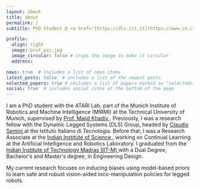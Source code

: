 ```yaml
---
layout: about
title: about
permalink: /
subtitle: PhD Student @ <a href='[https://dls.iit.it](https://www.ce.cit.tum.de/en/aipd/home/)'>Applied and Theoretical Aspects of Robot Intelligence (ATARI) Lab</a>. Technical University of Munich. 

profile:
  align: right
  image: prof_pic.jpg
  image_circular: false # crops the image to make it circular
  address: 

news: true  # includes a list of news items
latest_posts: false  # includes a list of the newest posts
selected_papers: true # includes a list of papers marked as "selected={true}"
social: true  # includes social icons at the bottom of the page
---
```


I am a PhD student with the ATARI Lab, part of the Munich Institute of Robotics and Machine Intelligence (MIRMI) at the Technical University of Munich, supervised by <a href="https://www.professoren.tum.de/en/khadiv-majid"> Prof. Majid Khadiv </a>. Previously, I was a research fellow with the Dynamic Legged Systems (DLS) Group, headed by <a href='https://dls.iit.it/people-details/-/people/claudio-semini'> Claudio Semini </a> at the Istituto Italiano di Tecnologia. Before that, I was a Research Associate at the <a href="https://iisc.ac.in"> Indian Institute of Science </a>, working on Continual Learning at the Artificial Intelligence and Robotics Laboratory. I graduated from the <a href="https://www.iitm.ac.in"> Indian Institute of Technology Madras (IIT-M) </a> with a Dual Degree, Bachelor's and Master's degree, in Engineering Design. 

My current research focuses on inducing biases using model-based priors to learn safe and robust vision-aided loco-manipulation policies for legged robots.
